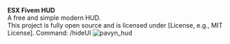 **ESX Fivem HUD**<br/>
A free and simple modern HUD.<br/> This project is fully open source and is licensed under [License, e.g., MIT License].
Command: /hideUI
![pavyn_hud](https://github.com/Paviin/fivem-hud/assets/106816763/d1959080-f94f-4088-ae45-f33d77efb794)

